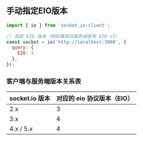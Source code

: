 ## 手动指定EIO版本
```js
import { io } from 'socket.io-client';

// 指定 EIO 版本（例如兼容旧服务端使用 EIO v3）
const socket = io('http://localhost:3000', {
  query: {
    EIO: 3
  },
});

```

### 客户端与服务端版本关系表
| socket.io 版本 | 对应的 eio 协议版本（EIO） |
| ------------ | ----------------- |
| 2.x          | 3                 |
| 3.x          | 4                 |
| 4.x / 5.x    | 4                 |

